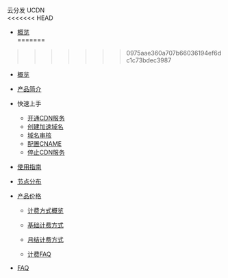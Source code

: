 
<div class="sidebar_title icon__ucdn"> 云分发 UCDN</div>
<<<<<<< HEAD


* [概览](cdn/ucdn/overview)    
=======
>>>>>>> 0975aae360a707b66036194ef6dc1c73bdec3987

* [概览](cdn/ucdn/overview)    
* [产品简介](cdn/ucdn/intro)    
* 快速上手    
    * [开通CDN服务](cdn/ucdn/quick/open)
    * [创建加速域名](cdn/ucdn/quick/create)
    * [域名审核](cdn/ucdn/quick/check)
    * [配置CNAME](cdn/ucdn/quick/cname)
    * [停止CDN服务](cdn/ucdn/quick/stop)    
    
* [使用指南](cdn/ucdn/guide)    

* [节点分布](cdn/ucdn/node)   

* [产品价格](cdn/ucdn/charge)    

    * [计费方式概览](cdn/ucdn/charge/type)

    * [基础计费方式](cdn/ucdn/charge/flowday)

    * [月结计费方式](cdn/ucdn/charge/month)

    * [计费FAQ](cdn/ucdn/charge/faq)	

* [FAQ](cdn/ucdn/faq)
  
  ​    


​    

